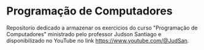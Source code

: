 # Programação de Computadores
Repositorio dedicado a armazenar os exercicios do curso "Programação de Computadores" ministrado pelo professor Judson Santiago 
e disponibilizado no YouTube no link https://www.youtube.com/@JudSan.
